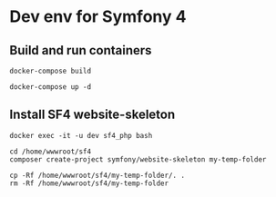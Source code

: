 Dev env for Symfony 4
===================

## Build and run containers

```
docker-compose build
```

```
docker-compose up -d
```

## Install SF4 website-skeleton

```
docker exec -it -u dev sf4_php bash
```

```
cd /home/wwwroot/sf4
composer create-project symfony/website-skeleton my-temp-folder
```
```
cp -Rf /home/wwwroot/sf4/my-temp-folder/. .
rm -Rf /home/wwwroot/sf4/my-temp-folder
```


